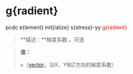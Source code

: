 # g{radient}
pcdc e{lement} init{ialize} s{stress}-yy <span style='color: red;'>g{radient}</span>
> **描述：**梯度系数
。可选

> 
> **值：**
> 
> v（[vector](数据类型/vector/)，沿X、Y和Z方向的梯度系数）

